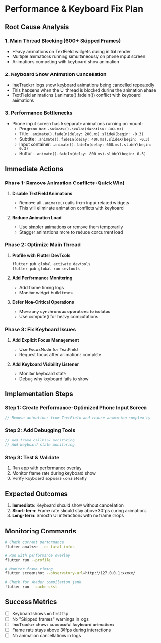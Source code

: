 # Performance & Keyboard Fix Plan

## Root Cause Analysis

### 1. **Main Thread Blocking (600+ Skipped Frames)**
- Heavy animations on TextField widgets during initial render
- Multiple animations running simultaneously on phone input screen
- Animations competing with keyboard show animation

### 2. **Keyboard Show Animation Cancellation**
- ImeTracker logs show keyboard animations being cancelled repeatedly
- This happens when the UI thread is blocked during the animation phase
- TextField animations (.animate().fadeIn()) conflict with keyboard animations

### 3. **Performance Bottlenecks**
- Phone input screen has 5 separate animations running on mount:
  - Progress bar: `.animate().scaleX(duration: 800.ms)`
  - Title: `.animate().fadeIn(delay: 200.ms).slideX(begin: -0.3)`
  - Subtitle: `.animate().fadeIn(delay: 400.ms).slideX(begin: -0.3)`
  - Input container: `.animate().fadeIn(delay: 600.ms).slideY(begin: 0.3)`
  - Button: `.animate().fadeIn(delay: 800.ms).slideY(begin: 0.5)`

## Immediate Actions

### Phase 1: Remove Animation Conflicts (Quick Win)

1. **Disable TextField Animations**
   - Remove all `.animate()` calls from input-related widgets
   - This will eliminate animation conflicts with keyboard

2. **Reduce Animation Load**
   - Use simpler animations or remove them temporarily
   - Stagger animations more to reduce concurrent load

### Phase 2: Optimize Main Thread

1. **Profile with Flutter DevTools**
   ```bash
   flutter pub global activate devtools
   flutter pub global run devtools
   ```

2. **Add Performance Monitoring**
   - Add frame timing logs
   - Monitor widget build times

3. **Defer Non-Critical Operations**
   - Move any synchronous operations to isolates
   - Use compute() for heavy computations

### Phase 3: Fix Keyboard Issues

1. **Add Explicit Focus Management**
   - Use FocusNode for TextField
   - Request focus after animations complete

2. **Add Keyboard Visibility Listener**
   - Monitor keyboard state
   - Debug why keyboard fails to show

## Implementation Steps

### Step 1: Create Performance-Optimized Phone Input Screen

```dart
// Remove animations from TextField and reduce animation complexity
```

### Step 2: Add Debugging Tools

```dart
// Add frame callback monitoring
// Add keyboard state monitoring
```

### Step 3: Test & Validate

1. Run app with performance overlay
2. Monitor frame rate during keyboard show
3. Verify keyboard appears consistently

## Expected Outcomes

1. **Immediate**: Keyboard should show without cancellation
2. **Short-term**: Frame rate should stay above 30fps during animations
3. **Long-term**: Smooth UI interactions with no frame drops

## Monitoring Commands

```bash
# Check current performance
flutter analyze --no-fatal-infos

# Run with performance overlay
flutter run --profile

# Monitor frame timing
flutter screenshot --observatory-url=http://127.0.0.1:xxxxx/

# Check for shader compilation jank
flutter run --cache-sksl
```

## Success Metrics

- [ ] Keyboard shows on first tap
- [ ] No "Skipped frames" warnings in logs
- [ ] ImeTracker shows successful keyboard animations
- [ ] Frame rate stays above 30fps during interactions
- [ ] No animation cancellations in logs
